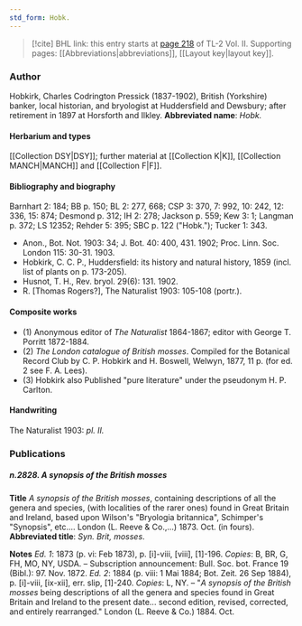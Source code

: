 ```yaml
---
std_form: Hobk.
---
```


> [!cite] BHL link: this entry starts at [page 218](https://www.biodiversitylibrary.org/page/33068460) of TL-2 Vol. II.
> Supporting pages: [[Abbreviations|abbreviations]], [[Layout key|layout key]].

### Author

Hobkirk, Charles Codrington Pressick (1837-1902), British (Yorkshire) banker, local historian, and bryologist at Huddersfield and Dewsbury; after retirement in 1897 at Horsforth and Ilkley. 
**Abbreviated name**: *Hobk.*

#### Herbarium and types

[[Collection DSY|DSY]]; further material at [[Collection K|K]], [[Collection MANCH|MANCH]] and [[Collection F|F]].

#### Bibliography and biography

Barnhart 2: 184; BB p. 150; BL 2: 277, 668; CSP 3: 370, 7: 992, 10: 242, 12: 336, 15: 874; Desmond p. 312; IH 2: 278; Jackson p. 559; Kew 3: 1; Langman p. 372; LS 12352; Rehder 5: 395; SBC p. 122 ("Hobk."); Tucker 1: 343.
- Anon., Bot. Not. 1903: 34; J. Bot. 40: 400, 431. 1902; Proc. Linn. Soc. London 115: 30-31. 1903.
- Hobkirk, C. C. P., Huddersfield: its history and natural history, 1859 (incl. list of plants on p. 173-205).
- Husnot, T. H., Rev. bryol. 29(6): 131. 1902.
- R. \[Thomas Rogers?\], The Naturalist 1903: 105-108 (portr.).

#### Composite works

- (1) Anonymous editor of *The Naturalist* 1864-1867; editor with George T. Porritt 1872-1884.
- (2) *The London catalogue of British mosses*. Compiled for the Botanical Record Club by C. P. Hobkirk and H. Boswell, Welwyn, 1877, 11 p. (for ed. 2 see F. A. Lees).
- (3) Hobkirk also Published "pure literature" under the pseudonym H. P. Carlton.

#### Handwriting

The Naturalist 1903: *pl. II.*

### Publications

##### n.2828. A synopsis of the British mosses

**Title**
*A synopsis of the British mosses*, containing descriptions of all the genera and species, (with localities of the rarer ones) found in Great Britain and Ireland, based upon Wilson's "Bryologia britannica", Schimper's "Synopsis", etc.... London (L. Reeve & Co.,...) 1873. Oct. (in fours).
**Abbreviated title**: *Syn. Brit, mosses*.

**Notes**
*Ed. 1*: 1873 (p. vi: Feb 1873), p. \[i\]-viii, \[viii\], \[1\]-196. *Copies*: B, BR, G, FH, MO, NY, USDA. – Subscription announcement: Bull. Soc. bot. France 19 (Bibl.): 97. Nov. 1872.
*Ed. 2*: 1884 (p. viii: 1 Mai 1884; Bot. Zeit. 26 Sep 1884), p. \[i\]-viii, \[ix-xii\], err. slip, \[1\]-240.
*Copies*: L, NY. – "*A synopsis of the British mosses* being descriptions of all the genera and species found in Great Britain and Ireland to the present date... second edition, revised, corrected, and entirely rearranged." London (L. Reeve & Co.) 1884. Oct.


